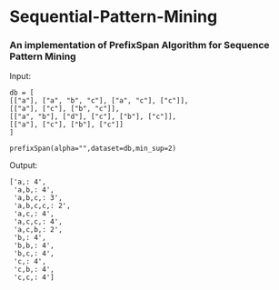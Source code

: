 # Sequential-Pattern-Mining
### An implementation of PrefixSpan Algorithm for Sequence Pattern Mining

Input:
```
db = [
[["a"], ["a", "b", "c"], ["a", "c"], ["c"]],
[["a"], ["c"], ["b", "c"]],
[["a", "b"], ["d"], ["c"], ["b"], ["c"]],
[["a"], ["c"], ["b"], ["c"]]
]

prefixSpan(alpha="",dataset=db,min_sup=2)

```
Output: 
```
['a,: 4',
 'a,b,: 4',
 'a,b,c,: 3',
 'a,b,c,c,: 2',
 'a,c,: 4',
 'a,c,c,: 4',
 'a,c,b,: 2',
 'b,: 4',
 'b,b,: 4',
 'b,c,: 4',
 'c,: 4',
 'c,b,: 4',
 'c,c,: 4']
```
